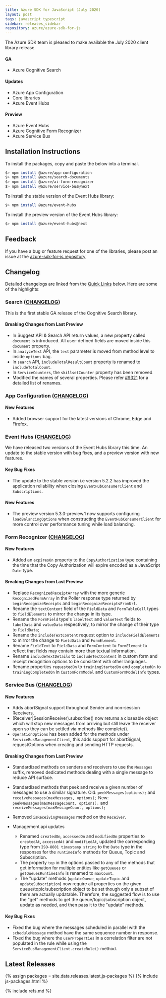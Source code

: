 ```yaml
---
title: Azure SDK for JavaScript (July 2020)
layout: post
tags: javascript typescript
sidebar: releases_sidebar
repository: azure/azure-sdk-for-js
---
```


The Azure SDK team is pleased to make available the July 2020 client library release.

#### GA

- Azure Cognitive Search

#### Updates

- Azure App Configuration
- Core libraries
- Azure Event Hubs

#### Preview

- Azure Event Hubs
- Azure Cognitive Form Recognizer
- Azure Service Bus

## Installation Instructions

To install the packages, copy and paste the below into a terminal.

```bash
$> npm install @azure/app-configuration
$> npm install @azure/search-documents
$> npm install @azure/ai-form-recognizer
$> npm install @azure/service-bus@next
```

To install the stable version of the Event Hubs library:

```bash
$> npm install @azure/event-hubs
```
To install the preview version of the Event Hubs library:

```bash
$> npm install @azure/event-hubs@next
```

## Feedback

If you have a bug or feature request for one of the libraries, please post an issue at the [azure-sdk-for-js repository](https://github.com/azure/azure-sdk-for-js/issues)

## Changelog

Detailed changelogs are linked from the [Quick Links](#quick-links) below. Here are some of the highlights:

### Search ([CHANGELOG](https://github.com/Azure/azure-sdk-for-js/blob/master/sdk/search/search-documents/CHANGELOG.md#1100-2020-07-06))

This is the first stable GA release of the Cognitive Search library.

#### Breaking Changes from Last Preview

- In Suggest API & Search API return values, a new property called `document` is introduced. All user-defined fields are moved inside this `document` property.
- In `analyzeText` API, the `text` parameter is moved from method level to inside `options` bag.
- In `search` API, `includeTotalResultCount` property is renamed to `includeTotalCount`.
- In `ServiceCounters`, the `skillsetCounter` property has been removed.
- Modified the names of several properties. Please refer [#9321](https://github.com/Azure/azure-sdk-for-js/issues/9321) for a detailed list of renames.

### App Configuration ([CHANGELOG](https://github.com/Azure/azure-sdk-for-js/blob/master/sdk/appconfiguration/app-configuration/CHANGELOG.md#110-2020-07-07))

#### New Features

- Added browser support for the latest versions of Chrome, Edge and Firefox.

### Event Hubs ([CHANGELOG](https://github.com/Azure/azure-sdk-for-js/blob/master/sdk/eventhub/event-hubs/CHANGELOG.md#530-preview1-2020-07-07))

We have released two versions of the Event Hubs library this time. An update to the stable version with bug fixes, and a preview version with new features.

#### Key Bug Fixes

- The update to the stable version i.e version 5.2.2 has improved the application reliability when closing `EventHubConsumerClient` and `Subscriptions`.

#### New Features

- The preview version 5.3.0-preview.1 now supports configuring `loadBalancingOptions` when constructing the `EventHubConsumerClient` for more control over performance tuning while load balancing.

### Form Recognizer ([CHANGELOG](https://github.com/Azure/azure-sdk-for-js/blob/master/sdk/formrecognizer/ai-form-recognizer/CHANGELOG.md#100-preview4-2020-07-07))

#### New Features

- Added an `expiresOn` property to the `CopyAuthorization` type containing the time that the Copy Authorization will expire encoded as a JavaScript `Date` type.

#### Breaking Changes from Last Preview

- Replace `RecognizedReceiptArray` with the more generic `RecognizedFormArray` in the Poller response type returned by `beginRecognizeReceipts` and `beginRecognizeReceiptsFromUrl`.
- Rename the `textContent` field of the `FieldData` and `FormTableCell` types to `fieldElements` to mirror the change in its type.
- Rename the `FormField` type's `labelText` and `valueText` fields to `labelData` and `valueData` respectively, to mirror the change of their type to `FieldData`;
- Rename the `includeTextContent` request option to `includeFieldElements` to mirror the change to `FieldData` and `FormElement`.
- Rename `FieldText` to `FieldData` and `FormContent` to `FormElement` to reflect that fields may contain more than textual information.
- Rename `includeTextDetails` to `includeTextContent` in custom form and receipt recognition options to be consistent with other languages.
- Rename properties `requestedOn` to `trainingStartedOn` and `completedOn` to `trainingCompletedOn` in `CustomFormModel` and `CustomFormModelInfo` types.

### Service Bus ([CHANGELOG](https://github.com/Azure/azure-sdk-for-js/blob/master/sdk/servicebus/service-bus/CHANGELOG.md#700-preview4-2020-07-07))

#### New Features

- Adds abortSignal support throughout Sender and non-session Receivers.
- (Receiver|SessionReceiver).subscribe() now returns a closeable object which will stop new messages from arriving but still leave the receiver open so they can be settled via methods like complete().
- `OperationOptions` has been added for the methods under `ServiceBusManagementClient`, this adds support for abortSignal, requestOptions when creating and sending HTTP requests.

#### Breaking Changes from Last Preview

- Standardized methods on senders and receivers to use the `Messages` suffix, removed dedicated methods dealing with a single message to reduce API surface.
- Standardized methods that peek and receive a given number of messages to use a similar signature.
  Old: `peekMessages(options);` and `receiveMessages(maxMessages, options);`
  New: `peekMessages(maxMessageCount, options);` and `receiveMessages(maxMessageCount, options);`
- Removed `isReceivingMessages` method on the `Receiver`.
- Management api updates

  - Renamed `createdOn`, `accessedOn` and `modifiedOn` properties to `createdAt`, `accessedAt` and `modifiedAt`, updated the corresponding type from `ISO-8601 timestamp string` to the `Date` type in the responses for the `runtimeInfo` methods for Queue, Topic and Subscription.
  - The property `top` in the options passed to any of the methods that get information for multiple entities like `getQueues` or `getQueuesRuntimeInfo` is renamed to `maxCount`.
  - The "update" methods (`updateQueue`, `updateTopic` and `updateSubscription`) now require all properties on the given queue/topic/subscription object to be set though only a subset of them are actually updatable. Therefore, the suggested flow is to use the "get" methods to get the queue/topic/subscription object, update as needed, and then pass it to the "update" methods.

#### Key Bug Fixes

- Fixed the bug where the messages scheduled in parallel with the `scheduleMessage` method have the same sequence number in response.
- Fixed the bug where the `userProperties` in a correlation filter are not populated in the rule while using the `ServiceBusManagementClient.createRule()` method.

## Latest Releases

{% assign packages = site.data.releases.latest.js-packages %}
{% include js-packages.html %}

{% include refs.md %}
